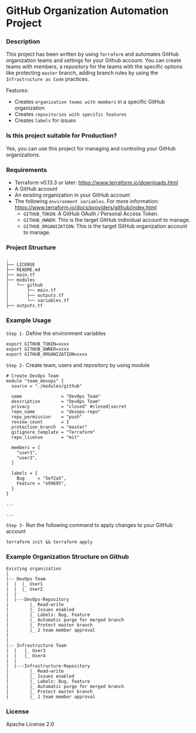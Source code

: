 # GitHub Organization Automation Project

### **Description**
This project has been written by using `Terraform` and automates GitHub organization teams and settings for your Github account. You can create teams with members, a repository for the teams with the specific options like protecting `master` branch, adding branch rules by using the `Infrastructure as Code` practices.

Features:
- Creates `organization teams with members` in a specific GitHub organization
- Creates `repositories with specific features`
- Creates `labels` for issues

### **Is this project suitable for Production?**
Yes, you can use this project for managing and controling your GitHub organizations.

### **Requirements**
- Terraform v0.13.3 or later: https://www.terraform.io/downloads.html
- A GitHub account
- An existing organization in your GitHub account
- The following `environment variables`. For more information: https://www.terraform.io/docs/providers/github/index.html
   - `GITHUB_TOKEN`: A GitHub OAuth / Personal Access Token.
   - `GITHUB_OWNER`: This is the target GitHub individual account to manage.
   - `GITHUB_ORGANIZATION`: This is the target GitHub organization account to manage.

### **Project Structure**
```
.
├── LICENSE
├── README.md
├── main.tf
├── modules
│   └── github
│       ├── main.tf
│       ├── outputs.tf
│       └── variables.tf
├── outputs.tf
```

### **Example Usage**
`Step 1-` Define the environment variables
```
export GITHUB_TOKEN=xxxx
export GITHUB_OWNER=xxxx
export GITHUB_ORGANIZATION=xxxx
```
`Step 2-` Create team, users and repository by using module
```
# Create DevOps Team 
module "team_devops" {
  source = "./modules/github"

  name               = "DevOps Team"
  description        = "DevOps Team"
  privacy            = "closed" #closed|secret
  repo_name          = "devops-repo"
  repo_permission    = "push"
  review_count       = 2
  protection_branch  = "master"
  gitignore_template = "Terraform"
  repo_license       = "mit"

  members = [
    "user1",
    "user2",
  ]

  labels = {
    Bug     = "5ef2a5",
    Feature = "e99695",
  }
}

...

...

```

`Step 3-` Run the following command to apply changes to your GitHub account

```
terraform init && terraform apply
```

### **Example Organization Structure on Github**
```
Existing organization
|
|-- DevOps Team
|  |  |_ User1
|  |  |_ User2
|  |   
|  |---DevOps-Repository
|        |_ Read-write
|        |_ Issues enabled
|        |_ Labels: Bug, Feature
|        |_ Automatic purge for merged branch
|        |_ Protect master branch
|        |_ 2 team member approval
|
|
|-- Infrastructure Team
|  |   |_ User3
|  |   |_ User4
|  |   
|  |---Infrastructure-Repository
|        |_ Read-write
|        |_ Issues enabled
|        |_ Labels: Bug, Feature
|        |_ Automatic purge for merged branch
|        |_ Protect master branch
|        |_ 2 team member approval

```

### **License**


Apache License 2.0
